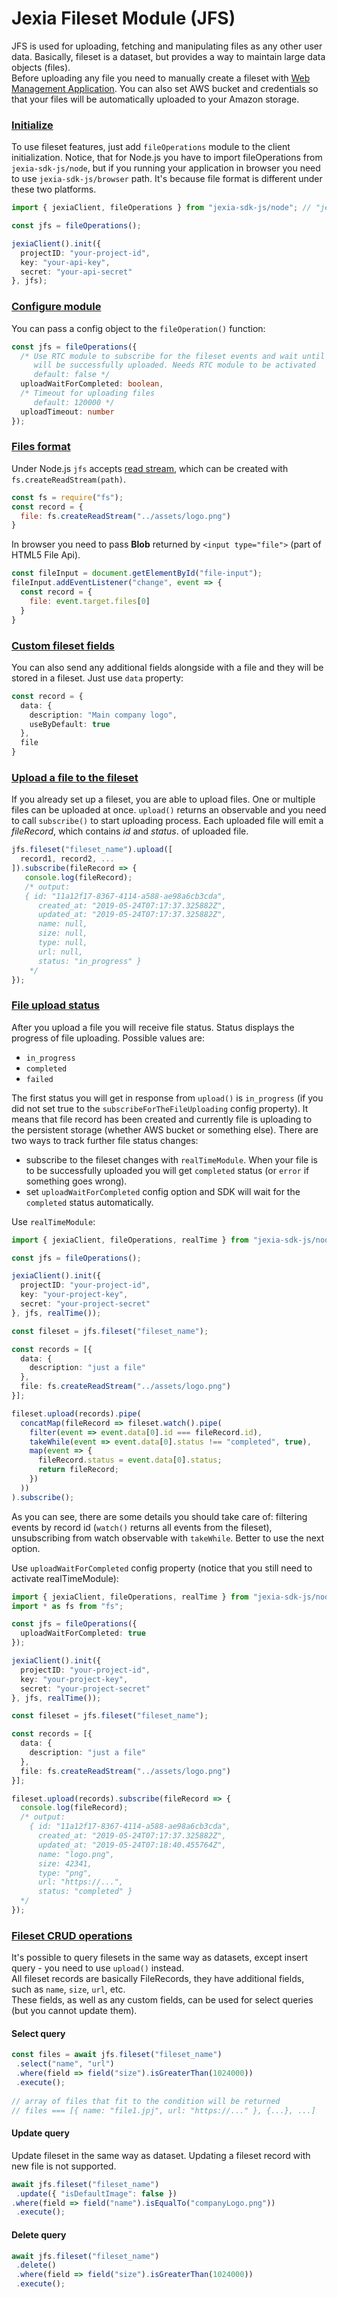 # Jexia Fileset Module (JFS)

JFS is used for uploading, fetching and manipulating files as any other user data. Basically, fileset is a dataset, 
but provides a way to maintain large data objects (files).  
Before uploading any file you need to manually create a fileset with
[Web Management Application](https://www.jexia.com/en/docs/filesets/).
You can also set AWS bucket and credentials so that your files will be automatically uploaded to your Amazon storage.

### [Initialize](#init) 
To use fileset features, just add `fileOperations` module to the client initialization. Notice, that for Node.js
you have to import fileOperations from `jexia-sdk-js/node`, but if you running your application in browser you need to
use `jexia-sdk-js/browser` path. It's because file format is different under these two platforms.
```typescript
import { jexiaClient, fileOperations } from "jexia-sdk-js/node"; // "jexia-sdk-js/browser" for browser applications

const jfs = fileOperations();

jexiaClient().init({
  projectID: "your-project-id",  
  key: "your-api-key",  
  secret: "your-api-secret"  
}, jfs);
```

### [Configure module](#configure)
You can pass a config object to the `fileOperation()` function:
```typescript
const jfs = fileOperations({
  /* Use RTC module to subscribe for the fileset events and wait until file
     will be successfully uploaded. Needs RTC module to be activated
     default: false */
  uploadWaitForCompleted: boolean,
  /* Timeout for uploading files
     default: 120000 */
  uploadTimeout: number
});
```

### [Files format](#format)
Under Node.js `jfs` accepts [read stream](#https://nodejs.org/dist/latest-v10.x/docs/api/fs.html#fs_class_fs_readstream), 
which can be created with `fs.createReadStream(path)`. 
```js
const fs = require("fs");
const record = {
  file: fs.createReadStream("../assets/logo.png")
}
```
In browser you need to pass **Blob** returned by `<input type="file">` (part of HTML5 File Api).
```js
const fileInput = document.getElementById("file-input");
fileInput.addEventListener("change", event => {
  const record = {
    file: event.target.files[0]
  }
}
```

### [Custom fileset fields](#custom-fields)
You can also send any additional fields alongside with a file and they will be stored in a fileset. 
Just use `data` property:
```typescript
const record = {
  data: {
    description: "Main company logo",
    useByDefault: true
  },
  file
}
```

### [Upload a file to the fileset](#upload)
If you already set up a fileset, you are able to upload files. One or multiple files can be uploaded at once. `upload()` 
returns an observable and you need to call `subscribe()` to start uploading process. Each uploaded file will emit a 
*fileRecord*, which contains *id* and *status*. of uploaded file.
```typescript
jfs.fileset("fileset_name").upload([
  record1, record2, ...
]).subscribe(fileRecord => {
   console.log(fileRecord);
   /* output:
   { id: "11a12f17-8367-4114-a588-ae98a6cb3cda",
      created_at: "2019-05-24T07:17:37.325882Z",
      updated_at: "2019-05-24T07:17:37.325882Z",
      name: null,
      size: null,
      type: null,
      url: null,
      status: "in_progress" }
    */
});
```

### [File upload status](#status)
After you upload a file you will receive file status. Status displays the progress of file uploading. 
Possible values are: 

- `in_progress` 
- `completed`
- `failed` 

 The first status you will get in response from `upload()` is `in_progress` (if you did not set true to the 
`subscribeForTheFileUploading` config property). It means that file record has been created and currently file is 
uploading to the persistent storage (whether AWS bucket or something else). 
There are two ways to track further file status changes:
- subscribe to the fileset changes with `realTimeModule`. When your file is to be successfully uploaded 
  you will get `completed` status (or `error` if something goes wrong).
- set `uploadWaitForCompleted` config option and SDK will wait for the `completed` status automatically.

Use `realTimeModule`:
```typescript
import { jexiaClient, fileOperations, realTime } from "jexia-sdk-js/node";

const jfs = fileOperations();

jexiaClient().init({
  projectID: "your-project-id",
  key: "your-project-key",
  secret: "your-project-secret"
}, jfs, realTime());

const fileset = jfs.fileset("fileset_name");

const records = [{
  data: {
    description: "just a file"
  },
  file: fs.createReadStream("../assets/logo.png")
}];

fileset.upload(records).pipe(
  concatMap(fileRecord => fileset.watch().pipe(
    filter(event => event.data[0].id === fileRecord.id),
    takeWhile(event => event.data[0].status !== "completed", true),
    map(event => {
      fileRecord.status = event.data[0].status;
      return fileRecord;
    })
  ))
).subscribe();
```
As you can see, there are some details you should take care of: filtering events by record id (`watch()` returns 
all events from the fileset), unsubscribing from watch observable with `takeWhile`. Better to use the next option.

Use `uploadWaitForCompleted` config property (notice that you still need to activate realTimeModule):
```typescript
import { jexiaClient, fileOperations, realTime } from "jexia-sdk-js/node";
import * as fs from "fs";

const jfs = fileOperations({
  uploadWaitForCompleted: true    
});

jexiaClient().init({
  projectID: "your-project-id",
  key: "your-project-key",
  secret: "your-project-secret"
}, jfs, realTime());

const fileset = jfs.fileset("fileset_name");

const records = [{
  data: {
    description: "just a file"
  },
  file: fs.createReadStream("../assets/logo.png")
}];

fileset.upload(records).subscribe(fileRecord => {
  console.log(fileRecord);
  /* output:
    { id: "11a12f17-8367-4114-a588-ae98a6cb3cda",
      created_at: "2019-05-24T07:17:37.325882Z",
      updated_at: "2019-05-24T07:18:40.455764Z",
      name: "logo.png",
      size: 42341,
      type: "png",
      url: "https://...",
      status: "completed" }
  */
});
```

### [Fileset CRUD operations](#crud)  
It's possible to query filesets in the same way as datasets, except insert query - you need to use `upload()` instead.  
All fileset records are basically FileRecords, they have additional fields, such as `name`, `size`, `url`, etc.  
These fields, as well as any custom fields, can be used for select queries (but you cannot update them).  

#### Select query
```typescript  
const files = await jfs.fileset("fileset_name")  
 .select("name", "url")  
 .where(field => field("size").isGreaterThan(1024000))  
 .execute();  
  
// array of files that fit to the condition will be returned  
// files === [{ name: "file1.jpj", url: "https://..." }, {...}, ...]  
```  

#### Update query
Update fileset in the same way as dataset. Updating a fileset record with new file is not supported.
  
```typescript  
await jfs.fileset("fileset_name")  
 .update({ "isDefaultImage": false })  
.where(field => field("name").isEqualTo("companyLogo.png"))
 .execute();  
```  
#### Delete query
```typescript  
await jfs.fileset("fileset_name")  
 .delete()  
 .where(field => field("size").isGreaterThan(1024000))  
 .execute();  
```
